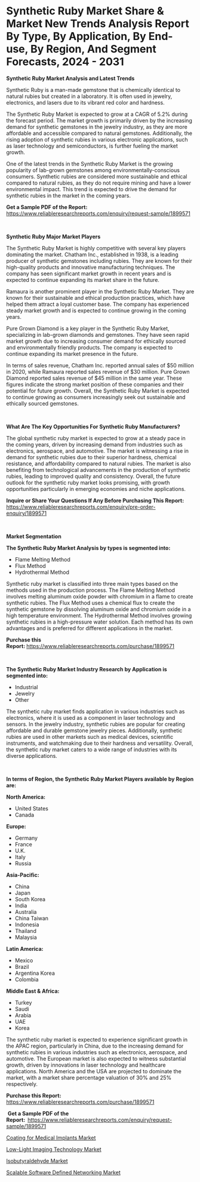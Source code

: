 <p><h1>Synthetic Ruby Market Share & Market New Trends Analysis Report By Type, By Application, By End-use, By Region, And Segment Forecasts, 2024 - 2031</h1></p><p><strong>Synthetic Ruby Market Analysis and Latest Trends</strong></p>
<p><p>Synthetic Ruby is a man-made gemstone that is chemically identical to natural rubies but created in a laboratory. It is often used in jewelry, electronics, and lasers due to its vibrant red color and hardness.</p><p>The Synthetic Ruby Market is expected to grow at a CAGR of 5.2% during the forecast period. The market growth is primarily driven by the increasing demand for synthetic gemstones in the jewelry industry, as they are more affordable and accessible compared to natural gemstones. Additionally, the rising adoption of synthetic rubies in various electronic applications, such as laser technology and semiconductors, is further fueling the market growth.</p><p>One of the latest trends in the Synthetic Ruby Market is the growing popularity of lab-grown gemstones among environmentally-conscious consumers. Synthetic rubies are considered more sustainable and ethical compared to natural rubies, as they do not require mining and have a lower environmental impact. This trend is expected to drive the demand for synthetic rubies in the market in the coming years.</p></p>
<p><strong>Get a Sample PDF of the Report:&nbsp;</strong> <a href="https://www.reliableresearchreports.com/enquiry/request-sample/1899571">https://www.reliableresearchreports.com/enquiry/request-sample/1899571</a></p>
<p>&nbsp;</p>
<p><strong>Synthetic Ruby Major Market Players</strong></p>
<p><p>The Synthetic Ruby Market is highly competitive with several key players dominating the market. Chatham Inc., established in 1938, is a leading producer of synthetic gemstones including rubies. They are known for their high-quality products and innovative manufacturing techniques. The company has seen significant market growth in recent years and is expected to continue expanding its market share in the future.</p><p>Ramaura is another prominent player in the Synthetic Ruby Market. They are known for their sustainable and ethical production practices, which have helped them attract a loyal customer base. The company has experienced steady market growth and is expected to continue growing in the coming years.</p><p>Pure Grown Diamond is a key player in the Synthetic Ruby Market, specializing in lab-grown diamonds and gemstones. They have seen rapid market growth due to increasing consumer demand for ethically sourced and environmentally friendly products. The company is expected to continue expanding its market presence in the future.</p><p>In terms of sales revenue, Chatham Inc. reported annual sales of $50 million in 2020, while Ramaura reported sales revenue of $30 million. Pure Grown Diamond reported sales revenue of $45 million in the same year. These figures indicate the strong market position of these companies and their potential for future growth. Overall, the Synthetic Ruby Market is expected to continue growing as consumers increasingly seek out sustainable and ethically sourced gemstones.</p></p>
<p>&nbsp;</p>
<p><strong>What Are The Key Opportunities For Synthetic Ruby Manufacturers?</strong></p>
<p><p>The global synthetic ruby market is expected to grow at a steady pace in the coming years, driven by increasing demand from industries such as electronics, aerospace, and automotive. The market is witnessing a rise in demand for synthetic rubies due to their superior hardness, chemical resistance, and affordability compared to natural rubies. The market is also benefiting from technological advancements in the production of synthetic rubies, leading to improved quality and consistency. Overall, the future outlook for the synthetic ruby market looks promising, with growth opportunities particularly in emerging economies and niche applications.</p></p>
<p><strong>Inquire or Share Your Questions If Any Before Purchasing This Report:</strong> <a href="https://www.reliableresearchreports.com/enquiry/pre-order-enquiry/1899571">https://www.reliableresearchreports.com/enquiry/pre-order-enquiry/1899571</a></p>
<p>&nbsp;</p>
<p><strong>Market Segmentation</strong></p>
<p><strong>The Synthetic Ruby Market Analysis by types is segmented into:</strong></p>
<p><ul><li>Flame Melting Method</li><li>Flux Method</li><li>Hydrothermal Method</li></ul></p>
<p><p>Synthetic ruby market is classified into three main types based on the methods used in the production process. The Flame Melting Method involves melting aluminum oxide powder with chromium in a flame to create synthetic rubies. The Flux Method uses a chemical flux to create the synthetic gemstone by dissolving aluminum oxide and chromium oxide in a high temperature environment. The Hydrothermal Method involves growing synthetic rubies in a high-pressure water solution. Each method has its own advantages and is preferred for different applications in the market.</p></p>
<p><strong>Purchase this Report:&nbsp;</strong><a href="https://www.reliableresearchreports.com/purchase/1899571">https://www.reliableresearchreports.com/purchase/1899571</a></p>
<p>&nbsp;</p>
<p><strong>The Synthetic Ruby Market Industry Research by Application is segmented into:</strong></p>
<p><ul><li>Industrial</li><li>Jewelry</li><li>Other</li></ul></p>
<p><p>The synthetic ruby market finds application in various industries such as electronics, where it is used as a component in laser technology and sensors. In the jewelry industry, synthetic rubies are popular for creating affordable and durable gemstone jewelry pieces. Additionally, synthetic rubies are used in other markets such as medical devices, scientific instruments, and watchmaking due to their hardness and versatility. Overall, the synthetic ruby market caters to a wide range of industries with its diverse applications.</p></p>
<p>&nbsp;</p>
<p><strong>In terms of Region, the Synthetic Ruby Market Players available by Region are:</strong></p>
<p>
    <p> <strong> North America: </strong>
        <ul>
            <li>United States</li>
            <li>Canada</li>
        </ul>
        </p> 
    <p> <strong> Europe: </strong>
        <ul>
            <li>Germany</li>
            <li>France</li>
            <li>U.K.</li>
            <li>Italy</li>
            <li>Russia</li>
        </ul>
        </p> 
    <p> <strong> Asia-Pacific: </strong>
        <ul>
            <li>China</li>
            <li>Japan</li>
            <li>South Korea</li>
            <li>India</li>
            <li>Australia</li>
            <li>China Taiwan</li>
            <li>Indonesia</li>
            <li>Thailand</li>
            <li>Malaysia</li>
        </ul>
        </p> 
    <p> <strong> Latin America: </strong>
        <ul>
            <li>Mexico</li>
            <li>Brazil</li>
            <li>Argentina Korea</li>
            <li>Colombia</li>
        </ul>
        </p> 
    <p> <strong> Middle East & Africa: </strong>
        <ul>
            <li>Turkey</li>
            <li>Saudi</li>
            <li>Arabia</li>
            <li>UAE</li>
            <li>Korea</li>
        </ul>
    </p>
    </p>
<p><p>The synthetic ruby market is expected to experience significant growth in the APAC region, particularly in China, due to the increasing demand for synthetic rubies in various industries such as electronics, aerospace, and automotive. The European market is also expected to witness substantial growth, driven by innovations in laser technology and healthcare applications. North America and the USA are projected to dominate the market, with a market share percentage valuation of 30% and 25% respectively.</p></p>
<p><strong>Purchase this Report: </strong><a href="https://www.reliableresearchreports.com/purchase/1899571">https://www.reliableresearchreports.com/purchase/1899571</a></p>
<p>&nbsp;<strong>Get a Sample PDF of the Report:&nbsp;&nbsp;</strong><a href="https://www.reliableresearchreports.com/enquiry/request-sample/1899571">https://www.reliableresearchreports.com/enquiry/request-sample/1899571</a></p>
<p><strong></strong></p>
<p><p><a href="https://github.com/myacatherineblakecaczo9vcsw/Market-Research-Report-List-1/blob/main/coating-for-medical-implants-market.md">Coating for Medical Implants Market</a></p><p><a href="https://issuu.com/reportprime-2/docs/low-light-imaging-technology-market-size-2030.pptx">Low-Light Imaging Technology Market</a></p><p><a href="https://github.com/okotobwrhuteie/Market-Research-Report-List-1/blob/main/isobutyraldehyde-market.md">Isobutyraldehyde Market</a></p><p><a href="https://issuu.com/reportprime-2/docs/scalable-software-defined-networking-market-size-2">Scalable Software Defined Networking Market</a></p></p>